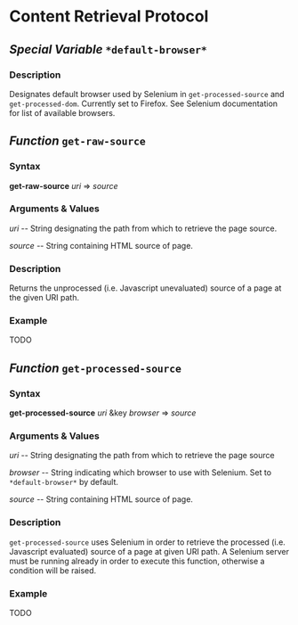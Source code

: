 # Content Retrieval Protocol

## *Special Variable* `*default-browser*`

### Description

Designates default browser used by Selenium in `get-processed-source` and `get-processed-dom`. Currently set to Firefox. See Selenium documentation for list of available browsers.

## *Function* `get-raw-source`

### Syntax

**get-raw-source** *uri* => *source*

### Arguments & Values

*uri* -- String designating the path from which to retrieve the page source.

*source* -- String containing HTML source of page.

### Description

Returns the unprocessed (i.e. Javascript unevaluated) source of a page at the given URI path.

### Example

TODO

## *Function* `get-processed-source`

### Syntax

**get-processed-source** *uri* &key *browser* => *source*

### Arguments & Values

*uri* -- String designating the path from which to retrieve the page source

*browser* -- String indicating which browser to use with Selenium. Set to `*default-browser*` by default.

*source* -- String containing HTML source of page.

### Description

`get-processed-source` uses Selenium in order to retrieve the processed (i.e. Javascript evaluated) source of a page at given URI path. A Selenium server must be running already in order to execute this function, otherwise a condition will be raised.

### Example

TODO
